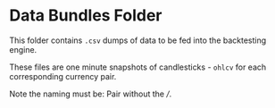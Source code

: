 # Data Bundles Folder

This folder contains `.csv` dumps of data to be fed into the backtesting engine.

These files are one minute snapshots of candlesticks - `ohlcv` for each corresponding currency pair.

Note the naming must be: Pair without the */*.